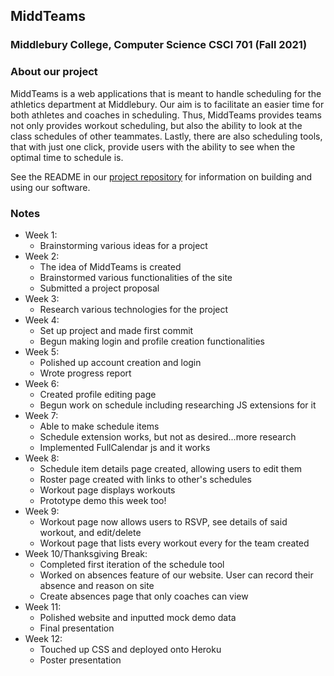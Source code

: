 ## MiddTeams
### Middlebury College, Computer Science CSCI 701 (Fall 2021)


### About our project
MiddTeams is a web applications that is meant to handle scheduling for the athletics department at Middlebury. Our aim is to facilitate an easier time for both athletes and coaches in scheduling. Thus, MiddTeams provides teams not only provides workout scheduling, but also the ability to look at the class schedules of other teammates. Lastly, there are also scheduling tools, that with just one click, provide users with the ability to see when the optimal time to schedule is.

See the README in our [project repository](https://github.com/philipclaude/project-website) for information on building and using our software.

### Notes

- Week 1:
  - Brainstorming various ideas for a project
- Week 2:
  - The idea of MiddTeams is created
  - Brainstormed various functionalities of the site
  - Submitted a project proposal
- Week 3:
  - Research various technologies for the project
- Week 4:
  - Set up project and made first commit
  - Begun making login and profile creation functionalities
- Week 5:
  - Polished up account creation and login
  - Wrote progress report
- Week 6:
  - Created profile editing page
  - Begun work on schedule including researching JS extensions for it
- Week 7:
  - Able to make schedule items
  - Schedule extension works, but not as desired...more research
  - Implemented FullCalendar js and it works
- Week 8:
  - Schedule item details page created, allowing users to edit them
  - Roster page created with links to other's schedules
  - Workout page displays workouts
  - Prototype demo this week too!
- Week 9:
  - Workout page now allows users to RSVP, see details of said workout, and edit/delete
  - Workout page that lists every workout every for the team created
- Week 10/Thanksgiving Break:
  - Completed first iteration of the schedule tool
  - Worked on absences feature of our website. User can record their absence and reason on site
  - Create absences page that only coaches can view
- Week 11:
  - Polished website and inputted mock demo data
  - Final presentation
- Week 12:
  - Touched up CSS and deployed onto Heroku
  - Poster presentation
